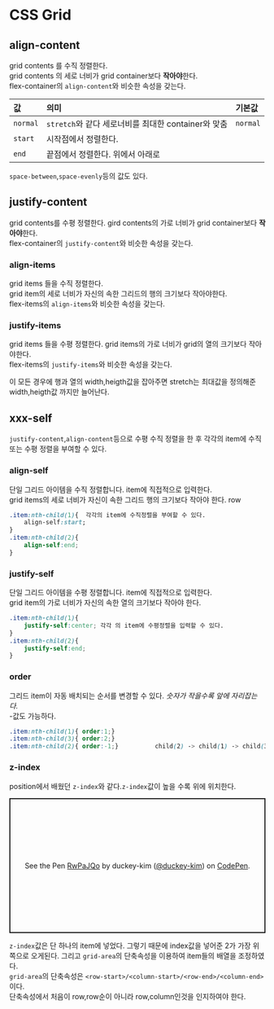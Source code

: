 # CSS Grid  

## align-content  
grid contents 를 수직 정렬한다.  
grid contents 의 세로 너비가 grid container보다 **작아야**한다.  
flex-container의 `align-content`와 비슷한 속성을 갖는다.  

|값|의미|기본값|
|:---|:---|:---|
|`normal`|`stretch`와 같다 세로너비를 최대한 container와 맞춤|`normal`|
|`start`|시작점에서 정렬한다.| |
|`end`|끝점에서 정렬한다. 위에서 아래로| |  

`space-between`,`space-evenly`등의 값도 있다.  

## justify-content  
grid contents를 수평 정렬한다.
gird contents의 가로 너비가 grid container보다 **작아야**한다.  
flex-container의 `justify-content`와 비슷한 속성을 갖는다.  

### align-items  
grid items 들을 수직 정렬한다.  
grid item의 세로 너비가 자신의 속한 그리드의 행의 크기보다 작아야한다.  
flex-items의 `align-items`와 비슷한 속성을 갖는다.  

### justify-items  
grid items 들을 수평 정렬한다. 
grid items의 가로 너비가 grid의 열의 크기보다 작아야한다.  
flex-items의 `justify-items`와 비슷한 속성을 갖는다.  

이 모든 경우에 행과 열의 width,heigth값을 잡아주면 stretch는 최대값을 정의해준 width,heigth값 까지만 늘어난다.  


##  xxx-self  
`justify-content`,`align-content`등으로 수평 수직 정렬을 한 후 각각의 item에 수직 또는 수평 정렬을 부여할 수 있다.
### align-self  
단일 그리드 아이템을 수직 정렬합니다. item에 직접적으로 입력한다.  
grid items의 세로 너비가 자신이 속한 그리드 행의 크기보다 작아야 한다. row
```css
.item:nth-child(1){  각각의 item에 수직정렬을 부여할 수 있다.
    align-self:start;
}  
.item:nth-child(2){
    align-self:end;
}
```  

### justify-self  
단일 그리드 아이템을 수평 정렬합니다. item에 직접적으로 입력한다.  
grid item의 가로 너비가 자신의 속한 열의 크기보다 작아야 한다.  
```css
.item:nth-child(1){
    justify-self:center; 각각 의 item에 수평정렬을 입력할 수 있다.
}
.item:nth-child(2){
    justify-self:end;
}
```  

### order  
그리드 item이 자동 배치되는 순서를 변경할 수 있다. *숫자가 작을수록 앞에 자리잡는다.*  
-값도 가능하다.  

```css
.item:nth-child(1){ order:1;}
.item:nth-child(3){ order:2;}
.item:nth-child(2){ order:-1;}          child(2) -> child(1) -> child(3)의 순으로 자동배치  
```
### z-index  
position에서 배웠던 `z-index`와 같다.`z-index`값이 높을 수록 위에 위치한다.  



<p class="codepen" data-height="265" data-theme-id="default" data-default-tab="css,result" data-user="duckey-kim" data-slug-hash="RwPaJQo" style="height: 265px; box-sizing: border-box; display: flex; align-items: center; justify-content: center; border: 2px solid; margin: 1em 0; padding: 1em;" data-pen-title="RwPaJQo">
  <span>See the Pen <a href="https://codepen.io/duckey-kim/pen/RwPaJQo">
  RwPaJQo</a> by duckey-kim (<a href="https://codepen.io/duckey-kim">@duckey-kim</a>)
  on <a href="https://codepen.io">CodePen</a>.</span>
</p>
<script async src="https://static.codepen.io/assets/embed/ei.js"></script>  

`z-index`값은 단 하나의 item에 넣었다. 그렇기 때문에 index값을 넣어준 2가 가장 위쪽으로 오게된다. 그리고 `grid-area`의 단축속성을 이용하여 item들의 배열을 조정하였다.  
`grid-area`의 단축속성은 `<row-start>/<column-start>/<row-end>/<column-end>`이다.  
단축속성에서 처음이 row,row순이 아니라 row,column인것을 인지하여야 한다.




